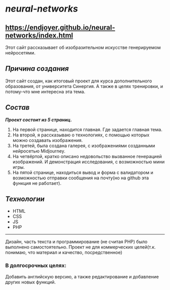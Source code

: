 # *__neural-networks__*

## https://endjoyer.github.io/neural-networks/index.html

Этот сайт рассказывает об изобразительном искусстве генерируемом нейросетями.

## *__Причина создания__*

Этот сайт создан, как итоговый проект для курса дополнительного образования, от университета Синергия.
А также в целях тренировки, и потому-что мне интересна эта тема.

## *__Состав__*

***Проект состоит из 5 страниц.***

1. На первой странице, находится главная. Где задается главная тема.
2. На второй, я рассказываю о технологиях, с помощью которых можно создавать изображения.
3. На третей, была создана галерея, с изображениями созданными нейросетью Midjourney.
4. На четвёртой, кратко описано недовольство вызванное генерацией изображений. И демонстрация исследования, с возможностью мини игры.
5. На пятой странице, находиться вывод и форма с валидатором и возможностью отправки сообщения на почту(но на github эта функция не работает).

## *__Технологии__*

- HTML
- CSS
- JS
- PHP

---

Дизайн, часть текста и программирование (не считая PHP) было выполнено самостоятельно.
Проект не для коммерческих целей(т.к. понимаю, что материал и качество, посредственное)

### В долгосрочных целях:
Добавить английскую версию, а также редактирование и добавление других новых функций.
